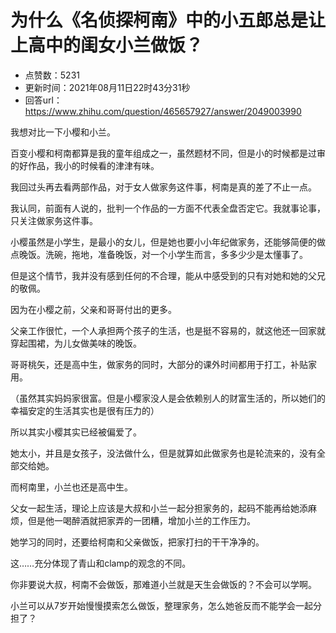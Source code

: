 # 为什么《名侦探柯南》中的小五郎总是让上高中的闺女小兰做饭？
- 点赞数：5231
- 更新时间：2021年08月11日22时43分31秒
- 回答url：https://www.zhihu.com/question/465657927/answer/2049003990
<body>
 <p data-pid="8j-70dXW">我想对比一下小樱和小兰。</p>
 <p data-pid="ySdclufF">百变小樱和柯南都算是我的童年组成之一，虽然题材不同，但是小的时候都是过审的好作品，我小的时候看的津津有味。</p>
 <p data-pid="spGIQw48">我回过头再去看两部作品，对于女人做家务这件事，柯南是真的差了不止一点。</p>
 <p data-pid="sD1e7kg5">我认同，前面有人说的，批判一个作品的一方面不代表全盘否定它。我就事论事，只关注做家务这件事。</p>
 <p data-pid="RGmPCiGB">小樱虽然是小学生，是最小的女儿，但是她也要小小年纪做家务，还能够简便的做点晚饭。洗碗，拖地，准备晚饭，对一个小学生而言，多多少少是太懂事了。</p>
 <p data-pid="VHQnDVsO">但是这个情节，我并没有感到任何的不合理，能从中感受到的只有对她和她的父兄的敬佩。</p>
 <p data-pid="4zW2RAIZ">因为在小樱之前，父亲和哥哥付出的更多。</p>
 <p data-pid="vGJUCQyV">父亲工作很忙，一个人承担两个孩子的生活，也是挺不容易的，就这他还一回家就穿起围裙，为儿女做美味的晚饭。</p>
 <p data-pid="EvVSHitd">哥哥桃矢，还是高中生，做家务的同时，大部分的课外时间都用于打工，补贴家用。</p>
 <p data-pid="yV3OKd0S">（虽然其实妈妈家很富。但是小樱家没人是会依赖别人的财富生活的，所以她们的幸福安定的生活其实也是很有压力的）</p>
 <p data-pid="tJt8RAYq">所以其实小樱其实已经被偏爱了。</p>
 <p data-pid="AFAb1DHV">她太小，并且是女孩子，没法做什么，但是就算如此做家务也是轮流来的，没有全部交给她。</p>
 <p data-pid="-Bpip1Gg">而柯南里，小兰也还是高中生。</p>
 <p data-pid="d0cHBXQI">父女一起生活，理论上应该是大叔和小兰一起分担家务的，起码不能再给她添麻烦，但是他一喝醉酒就把家弄的一团糟，增加小兰的工作压力。</p>
 <p data-pid="FWvxe1Ui">她学习的同时，还要给柯南和父亲做饭，把家打扫的干干净净的。</p>
 <p data-pid="Wh7RzLRi">这……充分体现了青山和clamp的观念的不同。</p>
 <p data-pid="S5xFq8Dy">你非要说大叔，柯南不会做饭，那难道小兰就是天生会做饭的？不会可以学啊。</p>
 <p data-pid="WVQApZ9t">小兰可以从7岁开始慢慢摸索怎么做饭，整理家务，怎么她爸反而不能学会一起分担了？</p>
</body>
